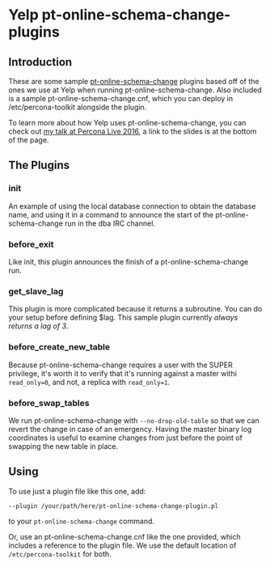# Yelp pt-online-schema-change-plugins 

## Introduction
These are some sample [pt-online-schema-change](https://www.percona.com/doc/percona-toolkit/2.2/pt-online-schema-change.html) plugins based off of the ones we use at Yelp when running pt-online-schema-change. Also included is a sample pt-online-schema-change.cnf, which you can deploy in /etc/percona-toolkit alongside the plugin.

To learn more about how Yelp uses pt-online-schema-change, you can check out [my talk at Percona Live 2016](https://www.percona.com/live/data-performance-conference-2016/sessions/let-robots-manage-your-schema-without-destroying-all-humans), a link to the slides is at the bottom of the page.

## The Plugins

### init
An example of using the local database connection to obtain the database name, and using it in a command to announce the start of the pt-online-schema-change run in the dba IRC channel.

### before\_exit
Like init, this plugin announces the finish of a pt-online-schema-change run.

### get\_slave\_lag
This plugin is more complicated because it returns a subroutine. You can do your setup before defining $lag. This sample plugin currently _always returns a lag of 3_.

### before\_create\_new\_table
Because pt-online-schema-change requires a user with the SUPER privilege, it's worth it to verify that it's running against a master withi ``read_only=0``, and not, a replica with ```read_only=1```. 

### before\_swap\_tables
We run pt-online-schema-change with ``--no-drop-old-table`` so that we can revert the change in case of an emergency. Having the master binary log coordinates is useful to examine changes from just before the point of swapping the new table in place.

## Using
To use just a plugin file like this one, add:

```
--plugin /your/path/here/pt-online-schema-change-plugin.pl
```
to your ``pt-online-schema-change`` command. 

Or, use an pt-online-schema-change.cnf like the one provided, which includes a reference to the plugin file. We use the default location of ``/etc/percona-toolkit`` for both.
